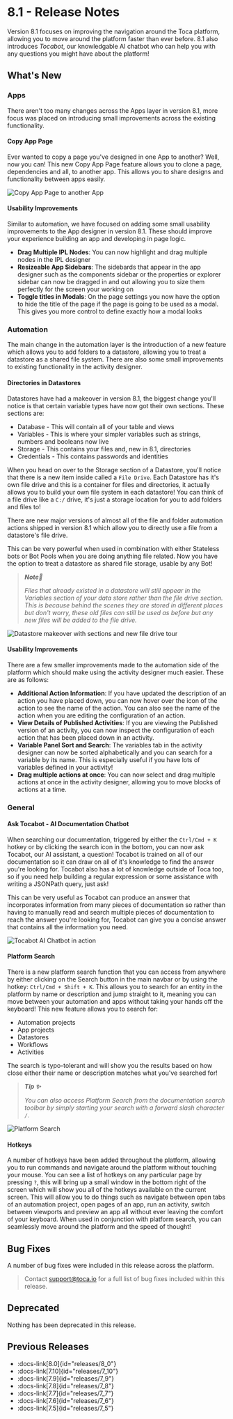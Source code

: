 # 8.1 - Release Notes

Version 8.1 focuses on improving the navigation around the Toca platform, allowing you to move around the platform faster than ever before. 8.1 also introduces _Tocabot_, our knowledgable AI chatbot who can help you with any questions you might have about the platform!

## What's New

### Apps

There aren't too many changes across the Apps layer in version 8.1, more focus was placed on introducing small improvements across the existing functionality.

#### Copy App Page

Ever wanted to copy a page you've designed in one App to another? Well, now you can! This new Copy App Page feature allows you to clone a page, dependencies and all, to another app. This allows you to share designs and functionality between apps easily.

![Copy App Page to another App](/src/assets/releases/8_1/copy_app_page.gif)

#### Usability Improvements

Similar to automation, we have focused on adding some small usability improvements to the App designer in version 8.1. These should improve your experience building an app and developing in page logic.

- **Drag Multiple IPL Nodes**: You can now highlight and drag multiple nodes in the IPL designer
- **Resizeable App Sidebars**: The sidebards that appear in the app designer such as the components sidebar or the properties or explorer sidebar can now be dragged in and out allowing you to size them perfectly for the screen your working on
- **Toggle titles in Modals**: On the page settings you now have the option to hide the title of the page if the page is going to be used as a modal. This gives you more control to define exactly how a modal looks

### Automation

The main change in the automation layer is the introduction of a new feature which allows you to add folders to a datastore, allowing you to treat a datastore as a shared file system. There are also some small improvements to existing functionality in the activity designer.

#### Directories in Datastores

Datastores have had a makeover in version 8.1, the biggest change you'll notice is that certain variable types have now got their own sections. These sections are:
- Database - This will contain all of your table and views
- Variables - This is where your simpler variables such as strings, numbers and booleans now live
- Storage - This contains your files and, new in 8.1, directories
- Credentials - This contains passwords and identities

When you head on over to the Storage section of a Datastore, you'll notice that there is a new item inside called a `File Drive`. Each Datastore has it's own file drive and this is a container for files and directories, it actually allows you to build your own file system in each datastore! You can think of a file drive like a `C:/` drive, it's just a storage location for you to add folders and files to!

There are new major versions of almost all of the file and folder automation actions shipped in version 8.1 which allow you to directly use a file from a datastore's file drive.

This can be very powerful when used in combination with either Stateless bots or Bot Pools when you are doing anything file related. Now you have the option to treat a datastore as shared file storage, usable by any Bot!

> _**Note📝**_
>
> _Files that already existed in a datastore will still appear in the Variables section of your data store rather than the file drive section. This is because behind the scenes they are stored in different places but don't worry, these old files can still be used as before but any new files will be added to the file drive._

![Datastore makeover with sections and new file drive tour](/src/assets/releases/8_1/file_drive.gif)

#### Usability Improvements

There are a few smaller improvements made to the automation side of the platform which should make using the activity designer much easier. These are as follows:

- **Additional Action Information**: If you have updated the description of an action you have placed down, you can now hover over the icon of the action to see the name of the action. You can also see the name of the action when you are editing the configuration of an action.
- **View Details of Published Activities**: If you are viewing the Published version of an activity, you can now inspect the configuration of each action that has been placed down in an activity.
- **Variable Panel Sort and Search**: The variables tab in the activity designer can now be sorted alphabetically and you can search for a variable by its name. This is especially useful if you have lots of variables defined in your activity!
- **Drag multiple actions at once**: You can now select and drag multiple actions at once in the activity designer, allowing you to move blocks of actions at a time.

### General

#### Ask Tocabot - AI Documentation Chatbot

When searching our documentation, triggered by either the `Ctrl/Cmd + K` hotkey or by clicking the search icon in the bottom, you can now ask Tocabot, our AI assistant, a question! Tocabot is trained on all of our documentation so it can draw on all of it's knowledge to find the answer you're looking for. Tocabot also has a lot of knowledge outside of Toca too, so if you need help building a regular expression or some assistance with writing a JSONPath query, just ask!

This can be very useful as Tocabot can produce an answer that incorporates information from many pieces of documentation so rather than having to manually read and search multiple pieces of documentation to reach the answer you're looking for, Tocabot can give you a concise answer that contains all the information you need.

![Tocabot AI Chatbot in action](/src/assets/releases/8_1/ai_search.gif)

#### Platform Search

There is a new platform search function that you can access from anywhere by either clicking on the Search button in the main navbar or by using the hotkey: `Ctrl/Cmd + Shift + K`. This allows you to search for an entity in the platform by name or description and jump straight to it, meaning you can move between your automation and apps without taking your hands off the keyboard! This new feature allows you to search for:
- Automation projects
- App projects
- Datastores
- Workflows
- Activities

The search is typo-tolerant and will show you the results based on how close either their name or description matches what you've searched for!

> _**Tip ✨**_
>
> _You can also access Platform Search from the documentation search toolbar by simply starting your search with a forward slash character `/`._

![Platform Search](/src/assets/releases/8_1/platform_search.gif)

#### Hotkeys

A number of hotkeys have been added throughout the platform, allowing you to run commands and navigate around the platform without touching your mouse. You can see a list of hotkeys on any particular page by pressing `?`, this will bring up a small window in the bottom right of the screen which will show you all of the hotkeys available on the current screen. This will allow you to do things such as navigate between open tabs of an automation project, open pages of an app, run an activity, switch between viewports and preview an app all without ever leaving the comfort of your keyboard. When used in conjunction with platform search, you can seamlessly move around the platform and the speed of thought!

## Bug Fixes

A number of bug fixes were included in this release across the platform.

> Contact <support@toca.io> for a full list of bug fixes included within this release.

## Deprecated

Nothing has been deprecated in this release.

## Previous Releases

- :docs-link[8.0]{id="releases/8_0"}
- :docs-link[7.10]{id="releases/7_10"}
- :docs-link[7.9]{id="releases/7_9"}
- :docs-link[7.8]{id="releases/7_8"}
- :docs-link[7.7]{id="releases/7_7"}
- :docs-link[7.6]{id="releases/7_6"}
- :docs-link[7.5]{id="releases/7_5"}
